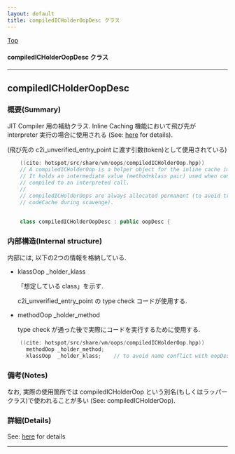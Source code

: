 ```yaml
---
layout: default
title: compiledICHolderOopDesc クラス 
---
```

[Top](../index.html)

#### compiledICHolderOopDesc クラス 



---
## <a name="nogthzqMJX" id="nogthzqMJX">compiledICHolderOopDesc</a>

### 概要(Summary)
JIT Compiler 用の補助クラス.
Inline Caching 機能において飛び先が interpreter 実行の場合に使用される
(See: [here](no7882oxz.html) for details).

(飛び先の c2i_unverified_entry_point に渡す引数(token)として使用されている)


```cpp
    ((cite: hotspot/src/share/vm/oops/compiledICHolderOop.hpp))
    // A compiledICHolderOop is a helper object for the inline cache implementation.
    // It holds an intermediate value (method+klass pair) used when converting from
    // compiled to an interpreted call.
    //
    // compiledICHolderOops are always allocated permanent (to avoid traversing the
    // codeCache during scavenge).
    
    
    class compiledICHolderOopDesc : public oopDesc {
```

### 内部構造(Internal structure)
内部には, 以下の2つの情報を格納している.

  * klassOop  _holder_klass
    
    「想定している class」を示す.

    c2i_unverified_entry_point の type check コードが使用する.

  * methodOop _holder_method
    
    type check が通った後で実際にコードを実行するために使用する.


```cpp
    ((cite: hotspot/src/share/vm/oops/compiledICHolderOop.hpp))
      methodOop _holder_method;
      klassOop  _holder_klass;    // to avoid name conflict with oopDesc::_klass
```

### 備考(Notes)
なお, 実際の使用箇所では compiledICHolderOop という別名(もしくはラッパークラス)で使われることが多い (See: compiledICHolderOop).




### 詳細(Details)
See: [here](../doxygen/classcompiledICHolderOopDesc.html) for details

---
